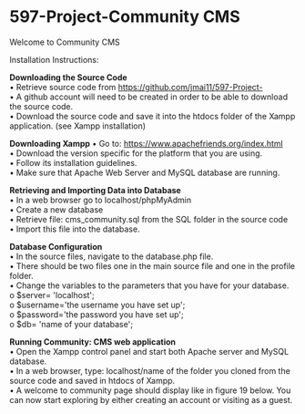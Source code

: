 # 597-Project-Community CMS 
Welcome to Community CMS

Installation Instructions:

<b>Downloading the Source Code</b></br>
•	Retrieve source code from https://github.com/jmai11/597-Project- </br>
•	A github account will need to be created in order to be able to download the source code. </br>
•	Download the source code and save it into the htdocs folder of the Xampp application. (see Xampp installation)</br>

<b>Downloading Xampp</b>
•	Go to: https://www.apachefriends.org/index.html</br>
•	Download the version specific for the platform that you are using. </br>
•	Follow its installation guidelines. </br>
•	Make sure that Apache Web Server and MySQL database are running. </br>

<b>Retrieving and Importing Data into Database</b></br>
•	In a web browser go to localhost/phpMyAdmin </br>
•	Create a new database </br>
•	Retrieve file: cms_community.sql from the SQL folder in the source code</br> 
•	Import this file into the database.</br>

<b>Database Configuration</b></br>
•	In the source files, navigate to the database.php file. </br>
•	There should be two files one in the main source file and one in the profile folder. </br>
•	Change the variables to the parameters that you have for your database.</br> 
o	$server= 'localhost';</br>
o	$username='the username you have set up';</br>
o	$password='the password you have set up';</br>
o	$db= 'name of your database';</br>

<b>Running Community: CMS web application</b> </br>
•	Open the Xampp control panel and start both Apache server and MySQL database. </br>
•	In a web browser, type: localhost/name of the folder you cloned from the source code and saved in htdocs of Xampp.</br>
•	A welcome to community page should display like in figure 19 below. You can now start exploring by either creating an account or visiting as a guest. </br>

